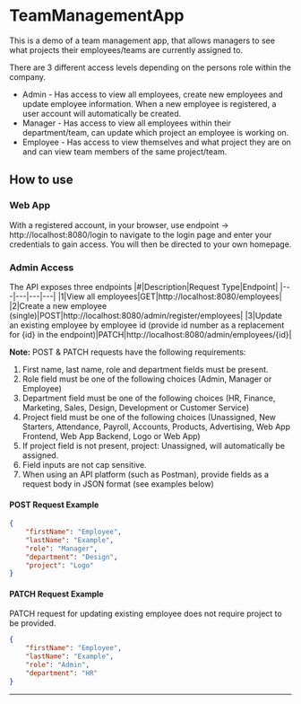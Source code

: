 # TeamManagementApp

This is a demo of a team management app, that allows managers to see what projects their employees/teams are currently assigned to. 

There are 3 different access levels depending on the persons role within the company.
- Admin - Has access to view all employees, create new employees and update employee information. When a new employee is registered, a user account will automatically be created.
- Manager - Has access to view all employees within their department/team, can update which project an employee is working on. 
- Employee - Has access to view themselves and what project they are on and can view team members of the same project/team.


## How to use 
### Web App
With a registered account, in your browser, use endpoint -> http://localhost:8080/login to navigate to the login page and enter your credentials to gain access. You will then be directed to your own homepage.

### Admin Access

The API exposes three endpoints
|#|Description|Request Type|Endpoint|
|---|---|---|---|
|1|View all employees|GET|http://localhost:8080/employees|
|2|Create a new employee (single)|POST|http://localhost:8080/admin/register/employees|
|3|Update an existing employee by employee id (provide id number as a replacement for {id} in the endpoint)|PATCH|http://localhost:8080/admin/employees/{id}|

**Note:** POST & PATCH requests have the following requirements:
1. First name, last name, role and department fields must be present.
2. Role field must be one of the following choices (Admin, Manager or Employee)
3. Department field must be one of the following choices (HR, Finance, Marketing, Sales, Design, Development or Customer Service)
4. Project field must be one of the following choices (Unassigned, New Starters, Attendance, Payroll, Accounts, Products, Advertising, Web App Frontend, Web App Backend, Logo or Web App)
5. If project field is not present, project: Unassigned, will automatically be assigned. 
6. Field inputs are not cap sensitive. 
7. When using an API platform (such as Postman), provide fields as a request body in JSON format (see examples below)

#### POST Request Example
```JSON
{
    "firstName": "Employee",
    "lastName": "Example",
    "role": "Manager",
    "department": "Design",
    "project": "Logo"
}
```

#### PATCH Request Example
PATCH request for updating existing employee does not require project to be provided.
```JSON
{
    "firstName": "Employee",
    "lastName": "Example",
    "role": "Admin",
    "department": "HR"
}
```
---

